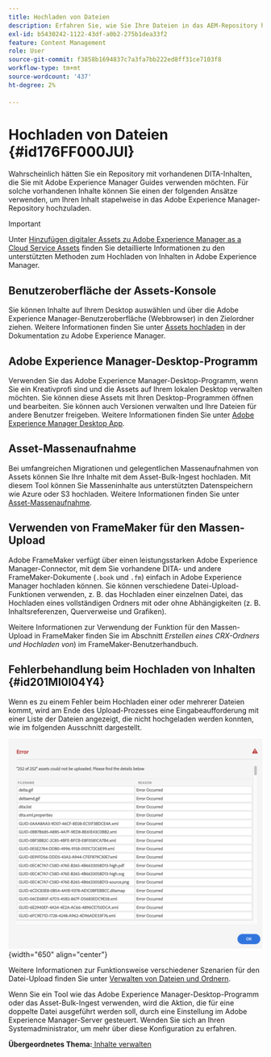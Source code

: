 ```yaml
---
title: Hochladen von Dateien
description: Erfahren Sie, wie Sie Ihre Dateien in das AEM-Repository hochladen und Fehler beheben können. Kennenlernen der Assets-Konsolen-Benutzeroberfläche, des AEM-Desktop-Programms und der Massenaufnahme von Assets und Verwenden von FrameMaker für den Massen-Upload
exl-id: b5430242-1122-43df-a0b2-275b1dea33f2
feature: Content Management
role: User
source-git-commit: f3858b1694837c7a3fa7bb222ed8ff31ce7103f8
workflow-type: tm+mt
source-wordcount: '437'
ht-degree: 2%

---
```


# Hochladen von Dateien {#id176FF000JUI}

Wahrscheinlich hätten Sie ein Repository mit vorhandenen DITA-Inhalten, die Sie mit Adobe Experience Manager Guides verwenden möchten. Für solche vorhandenen Inhalte können Sie einen der folgenden Ansätze verwenden, um Ihren Inhalt stapelweise in das Adobe Experience Manager-Repository hochzuladen.

>[!IMPORTANT]
>
> Unter [Hinzufügen digitaler Assets zu Adobe Experience Manager as a Cloud Service Assets](https://experienceleague.adobe.com/docs/experience-manager-cloud-service/assets/manage/add-assets.html?lang=de) finden Sie detaillierte Informationen zu den unterstützten Methoden zum Hochladen von Inhalten in Adobe Experience Manager.

## Benutzeroberfläche der Assets-Konsole

Sie können Inhalte auf Ihrem Desktop auswählen und über die Adobe Experience Manager-Benutzeroberfläche \(Webbrowser\) in den Zielordner ziehen. Weitere Informationen finden Sie unter [Assets hochladen](https://experienceleague.adobe.com/docs/experience-manager-cloud-service/assets/manage/add-assets.html?lang=de#upload-assets) in der Dokumentation zu Adobe Experience Manager.

## Adobe Experience Manager-Desktop-Programm

Verwenden Sie das Adobe Experience Manager-Desktop-Programm, wenn Sie ein Kreativprofi sind und die Assets auf Ihrem lokalen Desktop verwalten möchten. Sie können diese Assets mit Ihren Desktop-Programmen öffnen und bearbeiten. Sie können auch Versionen verwalten und Ihre Dateien für andere Benutzer freigeben. Weitere Informationen finden Sie unter [Adobe Experience Manager Desktop App](https://experienceleague.adobe.com/docs/experience-manager-desktop-app/using/using.html?lang=de).

## Asset-Massenaufnahme

Bei umfangreichen Migrationen und gelegentlichen Massenaufnahmen von Assets können Sie Ihre Inhalte mit dem Asset-Bulk-Ingest hochladen. Mit diesem Tool können Sie Masseninhalte aus unterstützten Datenspeichern wie Azure oder S3 hochladen. Weitere Informationen finden Sie unter [Asset-Massenaufnahme](https://experienceleague.adobe.com/docs/experience-manager-cloud-service/assets/manage/add-assets.html?lang=de#asset-bulk-ingestor).

## Verwenden von FrameMaker für den Massen-Upload

Adobe FrameMaker verfügt über einen leistungsstarken Adobe Experience Manager-Connector, mit dem Sie vorhandene DITA- und andere FrameMaker-Dokumente \(`.book` und `.fm`\) einfach in Adobe Experience Manager hochladen können. Sie können verschiedene Datei-Upload-Funktionen verwenden, z. B. das Hochladen einer einzelnen Datei, das Hochladen eines vollständigen Ordners mit oder ohne Abhängigkeiten \(z. B. Inhaltsreferenzen, Querverweise und Grafiken\).

Weitere Informationen zur Verwendung der Funktion für den Massen-Upload in FrameMaker finden Sie im Abschnitt *Erstellen eines CRX-Ordners und Hochladen von*) im FrameMaker-Benutzerhandbuch.

## Fehlerbehandlung beim Hochladen von Inhalten {#id201MI0I04Y4}

Wenn es zu einem Fehler beim Hochladen einer oder mehrerer Dateien kommt, wird am Ende des Upload-Prozesses eine Eingabeaufforderung mit einer Liste der Dateien angezeigt, die nicht hochgeladen werden konnten, wie im folgenden Ausschnitt dargestellt.

![](images/uuid-files-failed-to-upload_cs.png){width="650" align="center"}

Weitere Informationen zur Funktionsweise verschiedener Szenarien für den Datei-Upload finden Sie unter [Verwalten von Dateien und Ordnern](authoring-file-management.md#).

Wenn Sie ein Tool wie das Adobe Experience Manager-Desktop-Programm oder das Asset-Bulk-Ingest verwenden, wird die Aktion, die für eine doppelte Datei ausgeführt werden soll, durch eine Einstellung im Adobe Experience Manager-Server gesteuert. Wenden Sie sich an Ihren Systemadministrator, um mehr über diese Konfiguration zu erfahren.

**Übergeordnetes Thema:**&#x200B;[ Inhalte verwalten](authoring.md)
